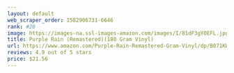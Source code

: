 ```yaml
---
layout: default 
﻿web_scraper_order: 1582906731-6646
rank: #28
image: https://images-na.ssl-images-amazon.com/images/I/81dF3gYOEFL.jpg
title: Purple Rain (Remastered)(180 Gram Vinyl)
url: https://www.amazon.com/Purple-Rain-Remastered-Gram-Vinyl/dp/B071KWXJHG/ref=zg_mw_music_28?_encoding=UTF8&psc=1&refRID=W62ZJ4MEWNEZHB0GJJHX
reviews: 4.9 out of 5 stars
price: $21.56 
---
```

